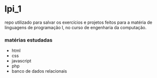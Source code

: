 # lpi_1

repo utilizado para salvar os exercícios e projetos feitos para a matéria de linguagens de programação I, no curso de engenharia da computação.

### matérias estudadas
- html
- css
- javascript
- php
- banco de dados relacionais
